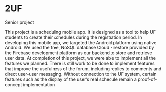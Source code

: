 # 2UF
Senior project

  This project is a scheduling mobile app. It is designed as a tool to help UF students to
create their schedules during the registration period.
In developing this mobile app, we targeted the Android platform using native Android.
We used the free, NoSQL database Cloud Firestore provided by the Firebase development
platform as our backend to store and retrieve user data. At completion of this project, we were
able to implement all the features we planned. There is still work to be done to implement
features that improve the usefulness of the forum, including replies to comments and direct user-user messaging. Without connection to the UF system, certain features such as the display of the user’s real schedule remain a proof-of-concept implementation.

